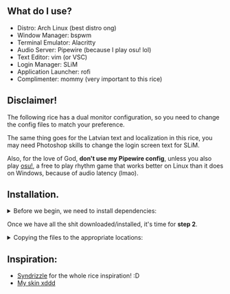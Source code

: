 ## What do I use?
* Distro: Arch Linux (best distro ong)
* Window Manager: bspwm
* Terminal Emulator: Alacritty
* Audio Server: Pipewire (because I play osu! lol)
* Text Editor: vim (or VSC)
* Login Manager:  SLiM
* Application Launcher: rofi
* Complimenter: mommy (very important to this rice)

## Disclaimer!
The following rice has a dual monitor configuration, so you need to change the config files to match your preference.

The same thing goes for the Latvian text and localization in this rice, you may need Photoshop skills to change the login screen text for SLiM.

Also, for the love of God, <b>don't use my Pipewire config</b>, unless you also play <a href=https://osu.ppy.sh>osu!</a>, a free to play rhythm game that works better on Linux than it does on Windows, because of audio latency (lmao).

## Installation.

<details>
<summary>Before we begin, we need to install dependencies:</summary>

```bash
paru -S bspwm sxhkd alacritty jgmenu rofi polybar picom dunst nitrogen slim ttf-roboto lxappearance \
visual-studio-code-bin vim mpd mpc ncmpcpp thunar thunar-archive-plugin thunar-media-tags-plugin \
thunar-volman gvfs qt5ct kvantum materia-gtk-theme kvantum-theme-materia papirus-icon-theme \
papirus-folders zsh zsh-autosuggestions zsh-syntax-highlighting pulsemixer pavucontrol lxsession \
network-manager-applet flameshot i3lock-color gtk-engine-murrine xarchiver ristretto \
xfce4-clipman-plugin xfce4-power-manager emote xautolock gnome-disk-utility shellspec-bin mommy \
vlc fuck exa
```

Now, we get the dotfiles themselves:
```bash
git clone https://github.com/grumpoo/dots
```

</details>

Once we have all the shit downloaded/installed, it's time for <b>step 2</b>.

<details>
<summary>Copying the files to the appropriate locations:</summary>
  
First thing we do is copy the files for the home and root directories:
```bash
cd dots; \
cp -r .config/ .local/ .mpd/ .ncmpcpp/ .wallpapers/ .gtkrc-2.0 .zshrc .vimrc .Xresources .xinitrc ~/; \
sudo cp -r etc/ usr/ /
```
After you've done that, make some files executable:
```bash
chmod +x ~/.config/bspwm/bspwmrc; \
chmod +x .xinitrc; chmod +x ~/.config/polybar/launch.sh; \
chmod +x ~/.local/bin/*
```
And last, but not least, <b>restart your system.</b>
If you see the <b>purple ball</b> pfp in the middle, then CONGRATULATIONS, YOU HAVE SUCCESSFULLY GOT MY RICE TO WORK ON YOUR PC! :D  

The only thing left to now is to delete the ``dotfiles`` folder:
```bash
rm -rf dots/
```

For Vim, we need <a href=https://github.com/junegunn/vim-plug>Vim-plug</a> for the plugins (if you plan on using Vim instead of VSC xd):
```bash
curl -fLo ~/.vim/autoload/plug.vim --create-dirs \
    https://raw.githubusercontent.com/junegunn/vim-plug/master/plug.vim
```
Then, open vim and type ``:PlugInstall``.

Optionally, you can change the folder colours with ``papirus-folders``:
```bash
papirus-folders -C black* -t Papirus-Dark
```
*Note: To find out what other colours it has, write the ``papirus-folders -l`` command.
</details>

## Inspiration:
* <a href=https://github.com/Syndrizzle/hotfiles/tree/bspwm>Syndrizzle</a> for the whole rice inspiration! :D
* <a href=https://grumpoo.github.io/skin>My skin xddd</a>
